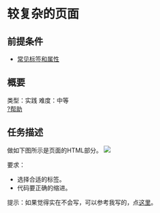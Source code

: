 # 较复杂的页面
## 前提条件  
* [常见标签和属性](http://www.jianshu.com/p/e1517a713556)

## 概要
类型：实践
难度：中等  
[?帮助](http://www.jianshu.com/p/2053ab47a70d)

## 任务描述
做如下图所示是页面的HTML部分。
![](http://upload-images.jianshu.io/upload_images/7219342-db693597b920eade.jpg?imageMogr2/auto-orient/strip%7CimageView2/2/w/1240)

要求：
* 选择合适的标签。
* 代码要正确的缩进。

提示：如果觉得实在不会写，可以参考我写的，点[这里](https://raw.githubusercontent.com/iamjoel/baidu-ife-task/master/src/2017/xiaowei/task1/demo.html)。